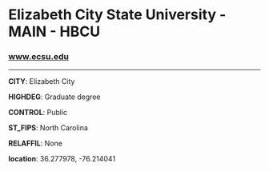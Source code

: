 # Elizabeth City State University - MAIN - HBCU
### www.ecsu.edu
---
**CITY**: Elizabeth City

**HIGHDEG**: Graduate degree

**CONTROL**: Public

**ST_FIPS**: North Carolina

**RELAFFIL**: None

**location**: 36.277978, -76.214041